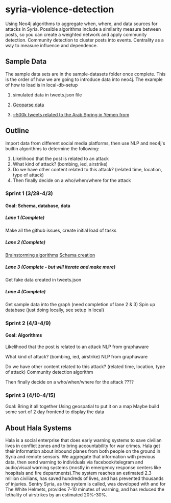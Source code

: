 # syria-violence-detection

Using Neo4j algorithms to aggregate when, where, and data sources for attacks in Syria. Possible algorithms include a similarity measure between posts, so you can create a weighted network and apply community detection. Community detection to cluster posts into events. Centrality as a way to measure influence and dependence.

## Sample Data

The sample data sets are in the sample-datasets folder once complete. This is the order of how we are going to introduce data into neo4j. The example of how to load is in local-db-setup

1. simulated data in tweets.json file

2. [Geoparse data](https://revealproject.eu/geoparse-benchmark-open-dataset/)

3. [~500k tweets related to the Arab Spring in Yemen from](http://dfreelon.org/2012/02/11/arab-spring-twitter-data-now-available-sort-of/)

## Outline

Import data from different social media platforms, then use NLP and neo4j's builtin algorithms to determine the following:

1. Likelihood that the post is related to an attack
2. What kind of attack? (bombing, ied, airstrike)
3. Do we have other content related to this attack? (related time, location, type of attack)
4. Then finally decide on a who/when/where for the attack

### Sprint 1 (3/28-4/3)

#### Goal: Schema, database, data

##### Lane 1 (Complete)

Make all the github issues, create initial load of tasks

##### Lane 2 (Complete)

[Brainstorming algorithms](https://app.milanote.com/1JiuWT1FQqKd8x/hackathon-algorithms)
[Schema creation](https://miro.com/app/board/o9J_ku83kWs=/)

##### Lane 3 (Complete - but will iterate and make more)

Get fake data created in tweets.json

##### Lane 4 (Complete)

Get sample data into the graph (need completion of lane 2 & 3)
Spin up database (just doing locally, see setup in local)

### Sprint 2 (4/3-4/9)

#### Goal: Algorithms

Likelihood that the post is related to an attack
NLP from graphaware

What kind of attack? (bombing, ied, airstrike)
NLP from graphaware

Do we have other content related to this attack? (related time, location, type of attack)
Community detection algorithm

Then finally decide on a who/when/where for the attack
????

### Sprint 3 (4/10-4/15)

Goal: Bring it all together
Using geospatial to put it on a map
Maybe build some sort of 2 day frontend to display the data

## About Hala Systems

Hala is a social enterprise that does early warning systems to save civilian lives in conflict zones and to bring accountability for war crimes. Hala get their information about inbound planes from both people on the ground in Syria and remote sensors. We aggregate that information with previous data, then send warning to individuals via facebook/telegram and audio/visual warning systems (mostly in emergency response centers like hospitals and fire departments).The system reaches an estimated 2.3 million civilians, has saved hundreds of lives, and has prevented thousands of injuries. Sentry Syria, as the system is called, was developed with and for The White Helmets, provides 7-10 minutes of warning, and has reduced the lethality of airstrikes by an estimated 20%-30%.
